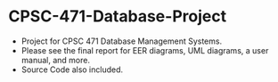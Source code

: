 # CPSC-471-Database-Project

* Project for CPSC 471 Database Management Systems. 
* Please see the final report for EER diagrams, UML diagrams, a user manual, and more. 
* Source Code also included.
